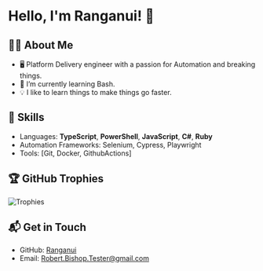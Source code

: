 # Hello, I'm Ranganui! 👋

## 👨‍💻 About Me

- 🖥️ Platform Delivery engineer with a passion for Automation and breaking things.
- 🌱 I’m currently learning Bash.
- 💡 I like to learn things to make things go faster.

## 🚀 Skills

- Languages: **TypeScript**, **PowerShell**, **JavaScript**, **C#**, **Ruby**
- Automation Frameworks: Selenium, Cypress, Playwright
- Tools: [Git, Docker, GithubActions]

<!-- ## 📊 My GitHub Stats

![Your GitHub Stats](https://github-readme-stats.vercel.app/api?username=Ranganui&show_icons=true&theme=radical) -->

## 🏆 GitHub Trophies

![Trophies](https://github-profile-trophy.vercel.app/?username=Ranganui&theme=onedark)

<!-- ## 📚 My Top Projects

[![Project 1](https://github-readme-stats.vercel.app/api/pin/?username=Ranganui&repo=repository-name-1&theme=vision-friendly-dark)](https://github.com/Ranganui/repository-name-1)
[![Project 2](https://github-readme-stats.vercel.app/api/pin/?username=Ranganui&repo=repository-name-2&theme=vision-friendly-dark)](https://github.com/Ranganui/repository-name-2) -->

## 📬 Get in Touch

- GitHub: [Ranganui](https://github.com/Ranganui)
- Email: Robert.Bishop.Tester@gmail.com
